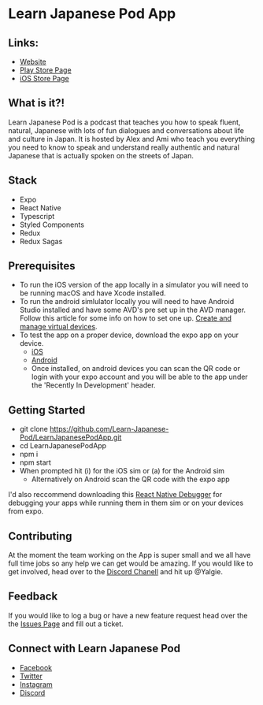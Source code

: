 # Learn Japanese Pod App

## Links:
- [Website](https://learnjapanesepod.com/)
- [Play Store Page](https://play.google.com/store/apps/details?id=com.thecodingforge.learnjapanesepod)
- [iOS Store Page](https://apps.apple.com/us/app/learn-japanese-pod-app/id1501147961)

## What is it?!
Learn Japanese Pod is a podcast that teaches you how to speak fluent, natural, Japanese with lots of fun dialogues and conversations about life and culture in Japan. It is hosted by Alex and Ami who teach you everything you need to know to speak and understand really authentic and natural Japanese that is actually spoken on the streets of Japan.

## Stack
- Expo
- React Native
- Typescript
- Styled Components
- Redux
- Redux Sagas

## Prerequisites
- To run the iOS version of the app locally in a simulator you will need to be running macOS and have Xcode installed.
- To run the android simlulator locally you will need to have Android Studio installed and have some AVD's pre set up in the AVD manager. Follow this article for some info on how to set one up. [Create and manage virtual devices](https://developer.android.com/studio/run/managing-avds).
- To test the app on a proper device, download the expo app on your device.
  - [iOS](https://apps.apple.com/app/apple-store/id982107779)
  - [Android](https://play.google.com/store/apps/details?id=host.exp.exponent)
  - Once installed, on android devices you can scan the QR code or login with your expo account and you will be able to the app under the 'Recently In Development' header.

## Getting Started
- git clone https://github.com/Learn-Japanese-Pod/LearnJapanesePodApp.git
- cd LearnJapanesePodApp
- npm i
- npm start
- When prompted hit (i) for the iOS sim or (a) for the Android sim
  - Alternatively on Android scan the QR code with the expo app

I'd also reccommend downloading this [React Native Debugger](https://github.com/jhen0409/react-native-debugger) for debugging your apps while running them in them sim or on your devices from expo.

## Contributing
At the moment the team working on the App is super small and we all have full time jobs so any help we can get would be amazing. If you would like to get involved, head over to the [Discord Chanell](https://discordapp.com/channels/506368145032871936) and hit up @Yalgie.

## Feedback
If you would like to log a bug or have a new feature request head over the the [Issues Page](https://github.com/Learn-Japanese-Pod/LearnJapanesePodApp/issues/new/choose) and fill out a ticket.

## Connect with Learn Japanese Pod
- [Facebook](https://www.facebook.com/LearnJapanesePod/)
- [Twitter](https://twitter.com/japanesepodcast)
- [Instagram](https://www.instagram.com/learnjapanesepod/)
- [Discord](https://discordapp.com/channels/506368145032871936)

